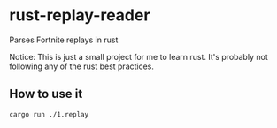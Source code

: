 # rust-replay-reader
Parses Fortnite replays in rust

Notice: This is just a small project for me to learn rust. It's probably not following any of the rust best practices.

## How to use it
```
cargo run ./1.replay
```
